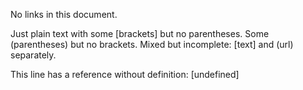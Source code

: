 No links in this document.

Just plain text with some [brackets] but no parentheses.
Some (parentheses) but no brackets.
Mixed but incomplete: [text] and (url) separately.

This line has a reference without definition: [undefined]